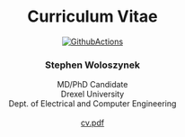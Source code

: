 <div align="center">

# **Curriculum Vitae**

<div align="center">
  <a href="https://github.com/sw1/cv">
    <img alt="GithubActions" src="https://github.com/sw1/cv/workflows/build_cv/badge.svg" />
  </a>
</div>

### Stephen Woloszynek<br/>
MD/PhD Candidate<br/>
Drexel University<br/>
Dept. of Electrical and Computer Engineering<br/><br/>
[cv.pdf](https://sw1.github.io/cv/)

</div>
